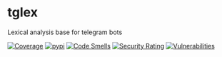 # tglex

Lexical analysis base for telegram bots

[![Coverage](https://codecov.io/gh/cordalace/tglex/branch/master/graph/badge.svg)](https://codecov.io/gh/cordalace/tglex)
[![pypi](https://img.shields.io/pypi/v/tglex)](https://pypi.python.org/pypi/tglex)
[![Code Smells](https://sonarcloud.io/api/project_badges/measure?project=cordalace_tglex&metric=code_smells)](https://sonarcloud.io/dashboard?id=cordalace_tglex)
[![Security Rating](https://sonarcloud.io/api/project_badges/measure?project=cordalace_tglex&metric=security_rating)](https://sonarcloud.io/dashboard?id=cordalace_tglex)
[![Vulnerabilities](https://sonarcloud.io/api/project_badges/measure?project=cordalace_tglex&metric=vulnerabilities)](https://sonarcloud.io/dashboard?id=cordalace_tglex)
